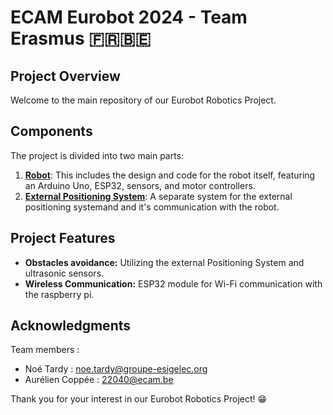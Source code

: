 # ECAM Eurobot 2024 - Team Erasmus 🇫🇷🇧🇪

## Project Overview
Welcome to the main repository of our Eurobot Robotics Project.

## Components

The project is divided into two main parts:

1. [**Robot**](https://github.com/TardyNoe/ECAM_Eurobot_2024_TeamErasmus/tree/main/Robot): This includes the design and code for the robot itself, featuring an Arduino Uno, ESP32, sensors, and motor controllers.
2. [**External Positioning System**](https://github.com/TardyNoe/ECAM_Eurobot_2024_TeamErasmus/tree/main/Balise): A separate system for the external positioning systemand and it's communication with the robot.

## Project Features

- **Obstacles avoidance:** Utilizing the external Positioning System and ultrasonic sensors.
- **Wireless Communication:** ESP32 module for Wi-Fi communication with the raspberry pi.

## Acknowledgments

Team members : 
* Noé Tardy : noe.tardy@groupe-esigelec.org
* Aurélien Coppée : 22040@ecam.be

Thank you for your interest in our Eurobot Robotics Project! 😁
